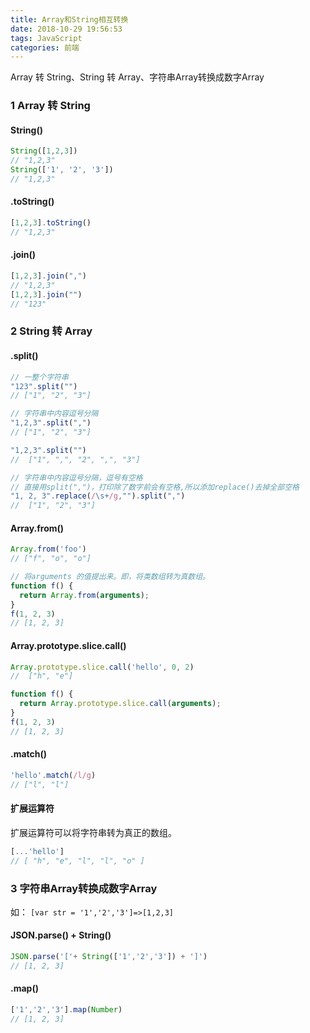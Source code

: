 ```yaml
---
title: Array和String相互转换
date: 2018-10-29 19:56:53
tags: JavaScript
categories: 前端
---
```


Array 转 String、String 转 Array、字符串Array转换成数字Array
<escape><!-- more --></escape>

### 1 Array 转 String
#### String()
```JavaScript
String([1,2,3])
// "1,2,3"
String(['1', '2', '3'])
// "1,2,3"
```
#### .toString()
```JavaScript
[1,2,3].toString()
// "1,2,3"
```
#### .join()
```JavaScript
[1,2,3].join(",")
// "1,2,3"
[1,2,3].join("")
// "123"
```


### 2 String 转 Array
#### .split()
```JavaScript
// 一整个字符串
"123".split("")  
// ["1", "2", "3"]  

// 字符串中内容逗号分隔
"1,2,3".split(",")
// ["1", "2", "3"]  

"1,2,3".split("")
//  ["1", ",", "2", ",", "3"]

// 字符串中内容逗号分隔，逗号有空格
// 直接用split(",")，打印除了数字前会有空格,所以添加replace()去掉全部空格
"1, 2, 3".replace(/\s+/g,"").split(",")
//  ["1", "2", "3"] 
```
#### Array.from()
```JavaScript
Array.from('foo')
// ["f", "o", "o"]

// 将arguments 的值提出来。即，将类数组转为真数组。
function f() {
  return Array.from(arguments);
}
f(1, 2, 3)
// [1, 2, 3]
```
#### Array.prototype.slice.call()
```JavaScript
Array.prototype.slice.call('hello', 0, 2)
//  ["h", "e"]

function f() {
  return Array.prototype.slice.call(arguments);
}
f(1, 2, 3)
// [1, 2, 3]
```
#### .match()
```JavaScript
'hello'.match(/l/g)
// ["l", "l"]
```
#### 扩展运算符
扩展运算符可以将字符串转为真正的数组。
```JavaScript
[...'hello']
// [ "h", "e", "l", "l", "o" ]
```


### 3 字符串Array转换成数字Array
如： `[var str = '1','2','3']=>[1,2,3]`
#### JSON.parse() + String()
```JavaScript
JSON.parse('['+ String(['1','2','3']) + ']')
// [1, 2, 3]
```
#### .map()
```JavaScript
['1','2','3'].map(Number)
// [1, 2, 3]
```

